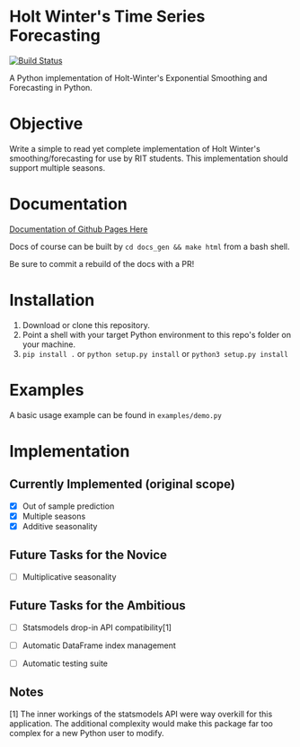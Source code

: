 # Holt Winter's Time Series Forecasting

[![Build Status](https://travis-ci.org/eilifm/holtwintersts.svg?branch=master)](https://travis-ci.org/eilifm/holtwintersts)

A Python implementation of Holt-Winter's Exponential Smoothing and Forecasting in Python.

# Objective
Write a simple to read yet complete implementation of Holt Winter's smoothing/forecasting
for use by RIT students. This implementation should support multiple seasons. 

# Documentation
[Documentation of Github Pages Here](http://eilif.io/holtwintersts/)

Docs of course can be built by `cd docs_gen && make html` from a bash shell. 

Be sure to commit a rebuild of the docs with a PR!

# Installation
1. Download or clone this repository.
2. Point a shell with your target Python environment to this repo's folder on your machine.
3. `pip install .` or `python setup.py install` or `python3 setup.py install`

# Examples
A basic usage example can be found in `examples/demo.py`

# Implementation
## Currently Implemented (original scope)
- [x] Out of sample prediction
- [x] Multiple seasons 
- [x] Additive seasonality

## Future Tasks for the Novice
- [ ] Multiplicative seasonality

## Future Tasks for the Ambitious
- [ ] Statsmodels drop-in API compatibility[1]
- [ ] Automatic DataFrame index management
- [ ] Automatic testing suite


## Notes
[1] The inner workings of the statsmodels API were way overkill 
for this application. The additional complexity would make this package far
too complex for a new Python user to modify. 
